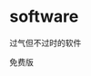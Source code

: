 <!--
 * @Author: JavaPub
 * @Date: 2024-05-25 14:08:00
 * @LastEditors: your name
 * @LastEditTime: 2024-05-25 15:03:15
 * @Description: Here is the JavaPub code base. Search JavaPub on the whole we
 * @FilePath: \software\README.md
-->
# software
过气但不过时的软件



免费版

